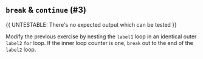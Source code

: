 ## `break` & `continue` (#3)

{{ UNTESTABLE: There's no expected output which can be tested }}

Modify the previous exercise by nesting the `label1` loop in an identical outer
`label2` `for` loop. If the inner loop counter is one, `break` out to the end
of the `label2` loop.